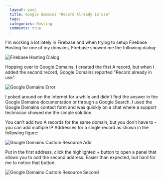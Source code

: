 ```yaml
---
  layout: post
  title: Google Domains "Record Already in Use"
  tags: 
  categories: Hosting
  comments: true
---
```


I'm working a lot lately in Firebase and when trying to setup Firebase Hosting for one of my domains, Firebase showed me the following dialog:

![Firebase Hosting Dialog]({{site.baseurl}}/assets/firebase-custom-domain.png)

Hopping over to Google Domains, I created the first A record, but when I added the second record, Google Domains reported "Record already in use".

![Google Domains Error]({{site.baseurl}}/assets/google-domains-custom-resources-1.png)

I poked around on the Internet for a while and didn't find the answer in the Google Domains documentation or through a Google Search. I used the Google Domains contact form and was quickly on a chat where a support technician showed me the simple solution. 

You can't add two A records for the same domain, but you don't have to - you can add multiple IP Addresses for a single record as shown in the following figure:

![Google Domains Custom Resource Add]({{site.baseurl}}/assets/google-domains-custom-resources-2.png)

Put in the first address, click the highlighted + button to open a panel that allows you to add the second address. Easier than expected, but hard for me to notice that button. 

![Google Domains Custom Resource Second]({{site.baseurl}}/assets/google-domains-custom-resources-3.png)
